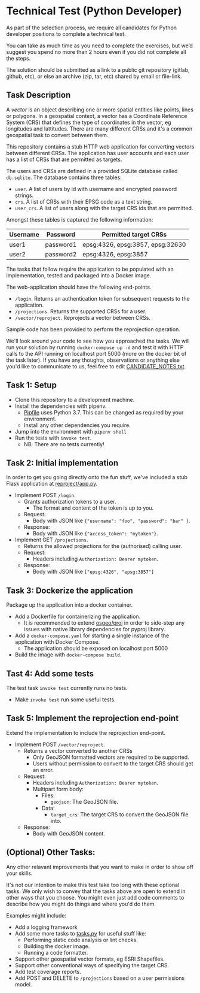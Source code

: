 # Technical Test (Python Developer)

As part of the selection process, we require all candidates for Python developer
positions to complete a technical test.

You can take as much time as you need to complete the exercises, but we’d
suggest you spend no more than 2 hours even if you did not complete all the
steps.

The solution should be submitted as a link to a public git repository (gitlab, github, etc),
or else an archive (zip, tar, etc) shared by email or file-link.

## Task Description

A _vector_ is an object describing one or more spatial entities like points, lines or
polygons.  In a geospatial context, a vector has a Coordinate Reference System (CRS)
that defines the type of coordinates in the vector, eg longitudes and lattitudes.  There are
many different CRSs and it's a common geospatial task to convert between them.

This repository contains a stub HTTP web application for converting vectors
between different CRSs.  The application has user accounts and each user has a
list of CRSs that are permitted as targets.

The users and CRSs are defined in a provided SQLite database called `db.sqlite`.
The database contains three tables:

  - `user`. A list of users by id with username and encrypted password strings.
  - `crs`. A list of CRSs with their EPSG code as a text string.
  - `user_crs`. A list of users along with the target CRS ids that are permitted.

Amongst these tables is captured the following information:

| Username | Password  | Permitted target CRSs            |
| -------- | --------- | -------------------------------- |
| user1    | password1 | epsg:4326, epsg:3857, epsg:32630 |
| user2    | password2 | epsg:4326, epsg:3857             |

The tasks that follow require the application to be populated with an
implementation, tested and packaged into a Docker image.

The web-application should have the following end-points.

  - `/login`. Returns an authentication token for subsequent requests to the
    application.
  - `/projections`. Returns the supported CRSs for a user.
  - `/vector/reproject`. Reprojects a vector between CRSs.

Sample code has been provided to perform the reprojection operation.

We'll look around your code to see how you approached the tasks. We will run
your solution by running `docker-compose up -d` and test it with HTTP calls to
the API running on localhost port 5000 (more on the docker bit of the task
later).  If you have any thoughts, observations or anything else you'd like to
communicate to us, feel free to edit [CANDIDATE_NOTES.txt](CANDIDATE_NOTES.txt).

## Task 1: Setup

  - Clone this repository to a development machine.
  - Install the dependencies with pipenv.
    - [Pipfile](Pipfile) uses Python 3.7.  This can be changed as required by
      your environment.
    - Install any other dependencies you require.
  - Jump into the environment with `pipenv shell`
  - Run the tests with `invoke test`.
    - NB. There are no tests currently!

## Task 2: Initial implementation

In order to get you going directly onto the fun stuff, we've included a stub
Flask application at [reproject/app.py](reproject/app.py).

  - Implement POST `/login`.
    - Grants authorization tokens to a user.
      - The format and content of the token is up to you.
    - Request:
      - Body with JSON like `{"username": "foo", "password": "bar" }`.
    - Response:
      - Body with JSON like `{"access_token": "mytoken"}`.
  - Implement GET `/projections`.
    - Returns the allowed projections for the (authorised) calling user.
    - Request:
      - Headers including `Authorization: Bearer mytoken`.
    - Response:
      - Body with JSON like `["epsg:4326", "epsg:3857"]`

## Task 3: Dockerize the application

Package up the application into a docker container.

  - Add a Dockerfile for containerizing the application.
    - It is recommended to extend [osgeo/proj](https://hub.docker.com/r/osgeo/proj) in order
      to side-step any issues with native library dependencies for pyproj library.
  - Add a `docker-compose.yaml` for starting a single instance of the
    application with Docker Compose.
      - The application should be exposed on localhost port 5000
  - Build the image with `docker-compose build`.

## Tast 4: Add some tests

The test task `invoke test` currently runs no tests.

  - Make `invoke test` run some useful tests.

## Task 5: Implement the reprojection end-point

Extend the implementation to include the reprojection end-point.

  - Implement POST `/vector/reproject`.
    - Returns a vector converted to another CRSs
      - Only GeoJSON formatted vectors are required to be supported.
      - Users without permission to convert to the target CRS should get an error.
    - Request:
      - Headers including `Authorization: Bearer mytoken`.
      - Multipart form body:
        - Files:
          - `geojson`: The GeoJSON file.
        - Data:
          - `target_crs`: The target CRS to convert the GeoJSON file into.
    - Response:
      - Body with GeoJSON content.

## (Optional) Other Tasks:

Any other relavant improvements that you want to make in order to show off your
skills.

It's not our intention to make this test take too long with these optional
tasks. We only wish to convey that the tasks above are open to extend in other
ways that you choose.  You might even just add code comments to describe how you
might do things and where you'd do them.

Examples might include:

  - Add a logging framework
  - Add some more tasks to [tasks.py](tasks.py) for useful stuff like:
    - Performing static code analysis or lint checks.
    - Building the docker image.
    - Running a code formatter.
  - Support other geospatial vector formats, eg ESRI Shapefiles.
  - Support other conventional ways of specifying the target CRS.
  - Add test coverage reports.
  - Add POST and DELETE to `/projections` based on a user permissions model.
